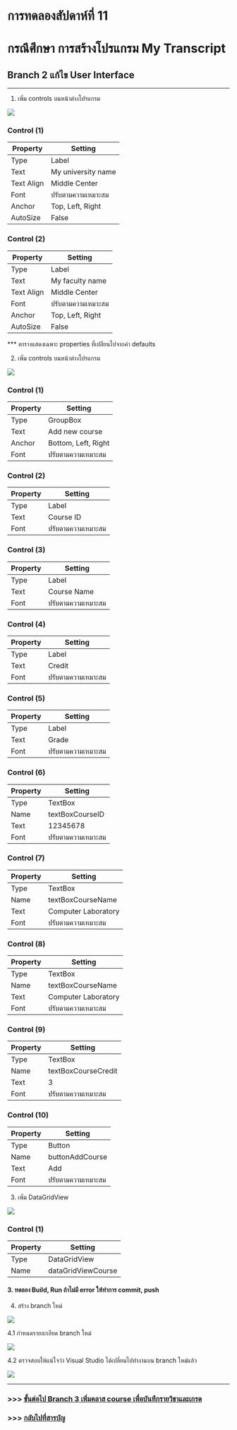 # การทดลองสัปดาห์ที่ 11  #
# กรณึศึกษา การสร้างโปรแกรม My Transcript #

## Branch 2 แก้ไข  User Interface ##
---

1. เพิ่ม controls บนหน้าต่างโปรแกรม
<p> <img src = "./images/Fig_CaseStudy_12.png">

### Control (1) ###

|Property| Setting     |
|--------|-------------|
|Type    | Label |
|Text    | My university name|
|Text Align | Middle Center|
|Font | ปรับตามความเหมาะสม|
|Anchor  | Top, Left, Right|
|AutoSize | False|

### Control (2) ###

|Property| Setting     |
|--------|-------------|
|Type    | Label |
|Text    | My faculty name|
|Text Align | Middle Center|
|Font | ปรับตามความเหมาะสม|
|Anchor  | Top, Left, Right|
|AutoSize | False|

*** ตารางแสดงเฉพาะ  properties ที่เปลียนไปจากค่า defaults


2. เพิ่ม controls บนหน้าต่างโปรแกรม
<p> <img src = "./images/Fig_CaseStudy_13.png">

### Control (1) ###

|Property| Setting     |
|--------|-------------|
|Type    | GroupBox |
|Text    | Add new course|
|Anchor  | Bottom, Left, Right|
|Font | ปรับตามความเหมาะสม|

### Control (2) ###

|Property| Setting     |
|--------|-------------|
|Type    | Label |
|Text    | Course ID|
|Font | ปรับตามความเหมาะสม|

### Control (3) ###

|Property| Setting     |
|--------|-------------|
|Type    | Label |
|Text    | Course Name|
|Font | ปรับตามความเหมาะสม|

### Control (4) ###

|Property| Setting     |
|--------|-------------|
|Type    | Label |
|Text    | Credit|
|Font | ปรับตามความเหมาะสม|

### Control (5) ###

|Property| Setting     |
|--------|-------------|
|Type    | Label |
|Text    | Grade|
|Font | ปรับตามความเหมาะสม|

### Control (6) ###

|Property| Setting     |
|--------|-------------|
|Type    | TextBox |
|Name    | textBoxCourseID |
|Text    | 12345678|
|Font | ปรับตามความเหมาะสม|

### Control (7) ###

|Property| Setting     |
|--------|-------------|
|Type    | TextBox |
|Name    | textBoxCourseName |
|Text    | Computer Laboratory|
|Font | ปรับตามความเหมาะสม|

### Control (8) ###

|Property| Setting     |
|--------|-------------|
|Type    | TextBox |
|Name    | textBoxCourseName |
|Text    | Computer Laboratory|
|Font | ปรับตามความเหมาะสม|

### Control (9) ###

|Property| Setting     |
|--------|-------------|
|Type    | TextBox |
|Name    | textBoxCourseCredit |
|Text    | 3|
|Font | ปรับตามความเหมาะสม|

### Control (10) ###

|Property| Setting     |
|--------|-------------|
|Type    | Button |
|Name    | buttonAddCourse |
|Text    | Add|
|Font | ปรับตามความเหมาะสม|


3. เพิ่ม DataGridView
<p> <img src = "./images/Fig_CaseStudy_14.png">

### Control (1) ###

|Property| Setting     |
|--------|-------------|
|Type    | DataGridView |
|Name    | dataGridViewCourse|


#### 3. ทดลอง Build, Run ถ้าไม่มี error ให้ทำการ commit, push ####


4. สร้าง branch ใหม่ 
<p> <img src = "./images/Fig_CaseStudy_15.png">

4.1 กำหนดรายละเอียด branch ใหม่
<p> <img src = "./images/Fig_CaseStudy_16.png">

4.2 ตรวจสอบให้แน่ใจว่า Visual Studio ได้เปลี่ยนไปทำงานบน branch ใหม่แล้ว
<p> <img src = "./images/Fig_CaseStudy_17.png">


---
### >>> [ขั้นต่อไป Branch 3 เพิ่มคลาส course เพื่อบันทึกรายวิชาและเกรด](./Week_11_CaseStudy_MyTranscript_ฺBranch3.md) ###

### >>> [กลับไปที่สารบัญ](./Week_11_CaseStudy_MyTranscript_Inrto.md) ###